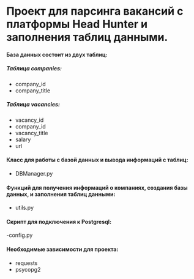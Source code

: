 # **Проект для парсинга вакансий с платформы Head Hunter и заполнения таблиц данными.**





#### База данных состоит из двух таблиц:

##### Таблица companies:
- company_id 
- company_title

##### Таблица vacancies:
- vacancy_id
- company_id
- vacancy_title
- salary
- url

#### Класс для работы с базой данных и вывода информаций с таблиц:

- DBManager.py

#### Функций для получения информаций о компаниях, создания базы данных, и заполнения таблиц данными:

- utils.py

#### Скрипт для подключения к Postgresql:

-config.py



#### Необходимые зависимости для проекта:

- requests
- psycopg2




